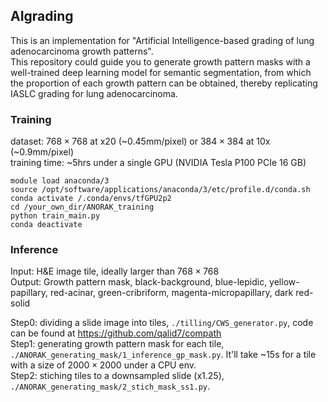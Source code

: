## AIgrading
This is an implementation for "Artificial Intelligence-based grading of lung adenocarcinoma growth patterns".  
This repository could guide you to generate growth pattern masks with a well-trained deep learning model for semantic segmentation, from which the proportion of each growth pattern can be obtained, thereby replicating IASLC grading for lung adenocarcinoma.

### Training
dataset: $768 \times 768$ at x20 (~0.45mm/pixel) or $384 \times 384$ at 10x (~0.9mm/pixel)  
training time: ~5hrs under a single GPU (NVIDIA Tesla P100 PCIe 16 GB)
```
module load anaconda/3  
source /opt/software/applications/anaconda/3/etc/profile.d/conda.sh  
conda activate /.conda/envs/tfGPU2p2  
cd /your_own_dir/ANORAK_training  
python train_main.py
conda deactivate
```


### Inference
Input: H&E image tile, ideally larger than $768 \times 768$  
Output: Growth pattern mask, black-background, blue-lepidic, yellow-papillary, red-acinar, green-cribriform, magenta-micropapillary, dark red-solid

Step0: dividing a slide image into tiles, `./tilling/CWS_generator.py`, code can be found at https://github.com/qalid7/compath  
Step1: generating growth pattern mask for each tile, `./ANORAK_generating_mask/1_inference_gp_mask.py`. It'll take ~15s for a tile with a size of $2000 \times 2000$ under a CPU env.  
Step2: stiching tiles to a downsampled slide (x1.25), `./ANORAK_generating_mask/2_stich_mask_ss1.py`.
